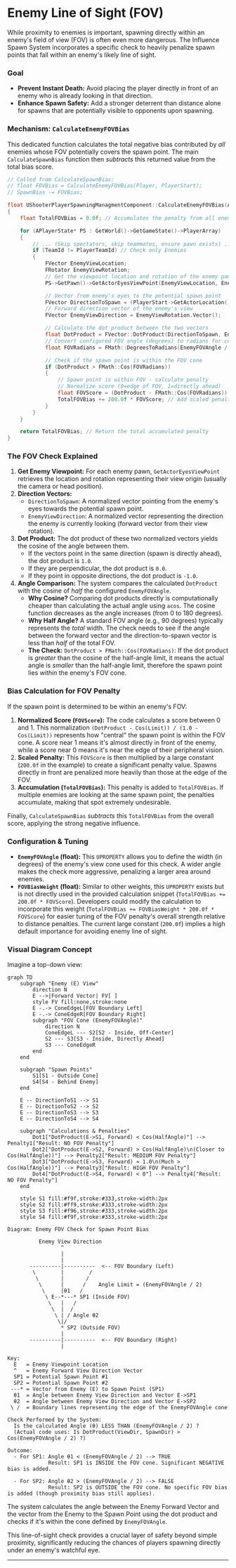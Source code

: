 # Enemy Line of Sight (FOV)

While proximity to enemies is important, spawning directly within an enemy's field of view (FOV) is often even more dangerous. The Influence Spawn System incorporates a specific check to heavily penalize spawn points that fall within an enemy's likely line of sight.

### Goal

* **Prevent Instant Death:** Avoid placing the player directly in front of an enemy who is already looking in that direction.
* **Enhance Spawn Safety:** Add a stronger deterrent than distance alone for spawns that are potentially visible to opponents upon spawning.

### Mechanism: `CalculateEnemyFOVBias`

This dedicated function calculates the total negative bias contributed by _all_ enemies whose FOV potentially covers the spawn point. The main `CalculateSpawnBias` function then _subtracts_ this returned value from the total bias score.

```cpp
// Called from CalculateSpawnBias:
// float FOVBias = CalculateEnemyFOVBias(Player, PlayerStart);
// SpawnBias -= FOVBias;

float UShooterPlayerSpawningManagmentComponent::CalculateEnemyFOVBias(AController* Player, ALyraPlayerStart* PlayerStart) const
{
    float TotalFOVBias = 0.0f; // Accumulates the penalty from all enemies

    for (APlayerState* PS : GetWorld()->GetGameState()->PlayerArray)
    {
        // ... (Skip spectators, skip teammates, ensure pawn exists) ...
        if (TeamId != PlayerTeamId) // Check only Enemies
        {
            FVector EnemyViewLocation;
            FRotator EnemyViewRotation;
            // Get the viewpoint location and rotation of the enemy pawn
            PS->GetPawn()->GetActorEyesViewPoint(EnemyViewLocation, EnemyViewRotation);

            // Vector from enemy's eyes to the potential spawn point
            FVector DirectionToSpawn = (PlayerStart->GetActorLocation() - EnemyViewLocation).GetSafeNormal();
            // Forward direction vector of the enemy's view
            FVector EnemyViewDirection = EnemyViewRotation.Vector();

            // Calculate the dot product between the two vectors
            float DotProduct = FVector::DotProduct(DirectionToSpawn, EnemyViewDirection);
            // Convert configured FOV angle (degrees) to radians for cosine calculation
            float FOVRadians = FMath::DegreesToRadians(EnemyFOVAngle / 2.0f); // Use half angle

            // Check if the spawn point is within the FOV cone
            if (DotProduct > FMath::Cos(FOVRadians))
            {
                // Spawn point is within FOV - calculate penalty
                // Normalize score (0=edge of FOV, 1=directly ahead)
                float FOVScore = (DotProduct - FMath::Cos(FOVRadians)) / (1.0f - FMath::Cos(FOVRadians));
                TotalFOVBias += 200.0f * FOVScore; // Add scaled penalty
            }
        }
    }

    return TotalFOVBias; // Return the total accumulated penalty
}
```

### The FOV Check Explained

1. **Get Enemy Viewpoint:** For each enemy pawn, `GetActorEyesViewPoint` retrieves the location and rotation representing their view origin (usually the camera or head position).
2. **Direction Vectors:**
   * `DirectionToSpawn`: A normalized vector pointing from the enemy's eyes towards the potential spawn point.
   * `EnemyViewDirection`: A normalized vector representing the direction the enemy is currently looking (forward vector from their view rotation).
3. **Dot Product:** The dot product of these two normalized vectors yields the cosine of the angle between them.
   * If the vectors point in the same direction (spawn is directly ahead), the dot product is `1.0`.
   * If they are perpendicular, the dot product is `0.0`.
   * If they point in opposite directions, the dot product is `-1.0`.
4. **Angle Comparison:** The system compares the calculated `DotProduct` with the cosine of _half_ the configured `EnemyFOVAngle`.
   * **Why Cosine?** Comparing dot products directly is computationally cheaper than calculating the actual angle using `acos`. The cosine function decreases as the angle increases (from 0 to 180 degrees).
   * **Why Half Angle?** A standard FOV angle (e.g., 90 degrees) typically represents the _total_ width. The check needs to see if the angle between the forward vector and the direction-to-spawn vector is less than _half_ of the total FOV.
   * **The Check:** `DotProduct > FMath::Cos(FOVRadians)`: If the dot product is _greater_ than the cosine of the half-angle limit, it means the actual angle is _smaller_ than the half-angle limit, therefore the spawn point lies _within_ the enemy's FOV cone.

### Bias Calculation for FOV Penalty

If the spawn point is determined to be within an enemy's FOV:

1. **Normalized Score (`FOVScore`):** The code calculates a score between 0 and 1. This normalization `(DotProduct - Cos(Limit)) / (1.0 - Cos(Limit))` represents how "central" the spawn point is within the FOV cone. A score near 1 means it's almost directly in front of the enemy, while a score near 0 means it's near the edge of their peripheral vision.
2. **Scaled Penalty:** This `FOVScore` is then multiplied by a large constant (`200.0f` in the example) to create a significant penalty value. Spawns directly in front are penalized more heavily than those at the edge of the FOV.
3. **Accumulation (`TotalFOVBias`):** This penalty is added to `TotalFOVBias`. If multiple enemies are looking at the same spawn point, the penalties accumulate, making that spot extremely undesirable.

Finally, `CalculateSpawnBias` _subtracts_ this `TotalFOVBias` from the overall score, applying the strong negative influence.

### Configuration & Tuning

* **`EnemyFOVAngle` (float):** This `UPROPERTY` allows you to define the width (in degrees) of the enemy's view cone used for this check. A wider angle makes the check more aggressive, penalizing a larger area around enemies.
* **`FOVBiasWeight` (float):** Similar to other weights, this `UPROPERTY` exists but is not directly used in the provided calculation snippet (`TotalFOVBias += 200.0f * FOVScore`). Developers could modify the calculation to incorporate this weight (`TotalFOVBias += FOVBiasWeight * 200.0f * FOVScore`) for easier tuning of the FOV penalty's overall strength relative to distance penalties. The current large constant (`200.0f`) implies a high default importance for avoiding enemy line of sight.

### Visual Diagram Concept

Imagine a top-down view:

```mermaid
graph TD
    subgraph "Enemy (E) View"
        direction N
        E -->|Forward Vector| FV[ ]
        style FV fill:none,stroke:none
        E -.-> ConeEdgeL[FOV Boundary Left]
        E -.-> ConeEdgeR[FOV Boundary Right]
        subgraph "FOV Cone (EnemyFOVAngle)"
            direction N
            ConeEdgeL --- S2[S2 - Inside, Off-Center]
            S2 --- S3[S3 - Inside, Directly Ahead]
            S3 --- ConeEdgeR
        end
    end

    subgraph "Spawn Points"
        S1[S1 - Outside Cone]
        S4[S4 - Behind Enemy]
    end

    E -- DirectionToS1 --> S1
    E -- DirectionToS2 --> S2
    E -- DirectionToS3 --> S3
    E -- DirectionToS4 --> S4

    subgraph "Calculations & Penalties"
        Dot1["DotProduct(E->S1, Forward) < Cos(HalfAngle)"] --> Penalty1["Result: NO FOV Penalty"]
        Dot2["DotProduct(E->S2, Forward) > Cos(HalfAngle)\n(Closer to Cos(HalfAngle))"] --> Penalty2["Result: MEDIUM FOV Penalty"]
        Dot3["DotProduct(E->S3, Forward) ≈ 1.0\n(Much > Cos(HalfAngle))"] --> Penalty3["Result: HIGH FOV Penalty"]
        Dot4["DotProduct(E->S4, Forward) < 0"] --> Penalty4["Result: NO FOV Penalty"]
    end

    style S1 fill:#f9f,stroke:#333,stroke-width:2px
    style S2 fill:#ff9,stroke:#333,stroke-width:2px
    style S3 fill:#f96,stroke:#333,stroke-width:2px
    style S4 fill:#f9f,stroke:#333,stroke-width:2px
```

```
Diagram: Enemy FOV Check for Spawn Point Bias

          Enemy View Direction
                 ^
                 |
                 |
       ----------|----------  <-- FOV Boundary (Left)
        \        |        /
         \       |       /
          \      |      /    Angle Limit = (EnemyFOVAngle / 2)
           \     |θ1   /
            \ E--*---* SP1 (Inside FOV)
             \   |   /
              \  |  /
               \ | / Angle θ2
                \|/
                 * SP2 (Outside FOV)
                 |
       ----------|----------  <-- FOV Boundary (Right)
                 |

Key:
  E   = Enemy Viewpoint Location
  ^   = Enemy Forward View Direction Vector
  SP1 = Potential Spawn Point #1
  SP2 = Potential Spawn Point #2
 ---* = Vector from Enemy (E) to Spawn Point (SP1)
  θ1  = Angle between Enemy View Direction and Vector E->SP1
  θ2  = Angle between Enemy View Direction and Vector E->SP2
 \ /  = Boundary lines representing the edge of the EnemyFOVAngle cone

Check Performed by the System:
  Is the calculated Angle (θ) LESS THAN (EnemyFOVAngle / 2) ?
  (Actual code uses: Is DotProduct(ViewDir, SpawnDir) > Cos(EnemyFOVAngle / 2) ?)

Outcome:
  - For SP1: Angle θ1 < (EnemyFOVAngle / 2) --> TRUE
             Result: SP1 is INSIDE the FOV cone. Significant NEGATIVE bias is added.

  - For SP2: Angle θ2 > (EnemyFOVAngle / 2) --> FALSE
             Result: SP2 is OUTSIDE the FOV cone. No specific FOV bias is added (though proximity bias still applies).
```

The system calculates the angle between the Enemy Forward Vector and the vector from the Enemy to the Spawn Point using the dot product and checks if it's within the cone defined by `EnemyFOVAngle`.

This line-of-sight check provides a crucial layer of safety beyond simple proximity, significantly reducing the chances of players spawning directly under an enemy's watchful eye.

***
